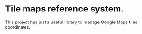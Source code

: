 # Tile maps reference system.

This project has just a useful library to manage Google Maps tiles coordinates. 
